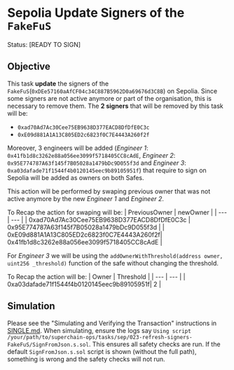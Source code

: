 # Sepolia Update Signers of the `FakeFuS`

Status: [READY TO SIGN]

## Objective

This task **update** the signers of the `FakeFuS`(`0xDEe57160aAfCF04c34C887B5962D0a69676d3C8B`) on Sepolia.
Since some signers are not active anymore or part of the organisation, this is necessary to remove them.
The **2 signers** that will be removed by this task will be:

- `0xad70Ad7Ac30Cee75EB9638D377EACD8DfDfE0C3c`
- `0xE09d881A1A13C805ED2c6823f0C7E4443A260f2f`

Moreover, 3 engineers will be added (_Engineer 1_: `0x41fb1d8c3262e88a056ee3099f5718405CC8cAdE`, _Engineer 2_: `0x95E774787A63f145f7B05028a1479bDc9D055f3d` and _Engineer 3_: `0xa03dafade71f1544f4b0120145eec9b89105951f`) that require to sign on Sepolia will be added as owners on both Safes.

This action will be performed by swaping previous owner that was not active anymore by the new _Engineer 1_ and _Engineer 2_.

To Recap the action for swaping will be:
| PreviousOwner | newOwner |
| --- | --- |
| 0xad70Ad7Ac30Cee75EB9638D377EACD8DfDfE0C3c | 0x95E774787A63f145f7B05028a1479bDc9D055f3d |
| 0xE09d881A1A13C805ED2c6823f0C7E4443A260f2f| 0x41fb1d8c3262e88a056ee3099f5718405CC8cAdE |

For _Engineer 3_ we will be using the `addOwnerWithThreshold(address owner, uint256 _threshold)` function of the safe without changing the threshold.

To Recap the action will be:
| Owner | Threshold |
| --- | --- |
| 0xa03dafade71f1544f4b0120145eec9b89105951f| 2 |

## Simulation

Please see the "Simulating and Verifying the Transaction" instructions in [SINGLE.md](../../../SINGLE.md).
When simulating, ensure the logs say `Using script /your/path/to/superchain-ops/tasks/sep/023-refresh-signers-FakeFuS/SignFromJson.s.sol`.
This ensures all safety checks are run. If the default `SignFromJson.s.sol` script is shown (without the full path), something is wrong and the safety checks will not run.
